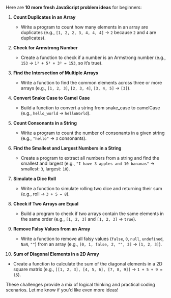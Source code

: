 Here are **10 more fresh JavaScript problem ideas** for beginners:

1. **Count Duplicates in an Array**

   - Write a program to count how many elements in an array are duplicates (e.g., `[1, 2, 2, 3, 4, 4, 4]` → `2` because `2` and `4` are duplicates).

2. **Check for Armstrong Number**

   - Create a function to check if a number is an Armstrong number (e.g., `153` → `1³ + 5³ + 3³ = 153`, so it’s true).

3. **Find the Intersection of Multiple Arrays**

   - Write a function to find the common elements across three or more arrays (e.g., `[1, 2, 3]`, `[2, 3, 4]`, `[3, 4, 5]` → `[3]`).

4. **Convert Snake Case to Camel Case**

   - Build a function to convert a string from snake_case to camelCase (e.g., `hello_world` → `helloWorld`).

5. **Count Consonants in a String**

   - Write a program to count the number of consonants in a given string (e.g., `"hello"` → `3` consonants).

6. **Find the Smallest and Largest Numbers in a String**

   - Create a program to extract all numbers from a string and find the smallest and largest (e.g., `"I have 3 apples and 10 bananas"` → smallest: `3`, largest: `10`).

7. **Simulate a Dice Roll**

   - Write a function to simulate rolling two dice and returning their sum (e.g., roll → `3 + 5 = 8`).

8. **Check if Two Arrays are Equal**

   - Build a program to check if two arrays contain the same elements in the same order (e.g., `[1, 2, 3]` and `[1, 2, 3]` → `true`).

9. **Remove Falsy Values from an Array**

   - Write a function to remove all falsy values (`false`, `0`, `null`, `undefined`, `NaN`, `""`) from an array (e.g., `[0, 1, false, 2, "", 3]` → `[1, 2, 3]`).

10. **Sum of Diagonal Elements in a 2D Array**

- Create a function to calculate the sum of the diagonal elements in a 2D square matrix (e.g., `[[1, 2, 3], [4, 5, 6], [7, 8, 9]]` → `1 + 5 + 9 = 15`).

These challenges provide a mix of logical thinking and practical coding scenarios. Let me know if you'd like even more ideas!
